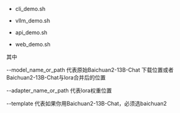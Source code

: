 - cli_demo.sh

- vllm_demo.sh

- api_demo.sh

- web_demo.sh

其中

--model_name_or_path 代表原始Baichuan2-13B-Chat 下载位置或者Baichuan2-13B-Chat与lora合并后的位置

--adapter_name_or_path 代表lora权重位置

--template  代表如果你用Baichuan2-13B-Chat，必须选baichuan2

